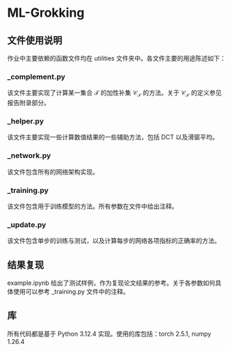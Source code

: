 # ML-Grokking

## 文件使用说明

作业中主要依赖的函数文件均在 utilities 文件夹中。各文件主要的用途陈述如下：

### _complement.py

该文件主要实现了计算某一集合 $\mathcal{T}$ 的加性补集 $\mathcal{C_T}$ 的方法。关于 $\mathcal{C_T}$ 的定义参见报告附录部分。

### _helper.py

该文件主要实现一些计算数值结果的一些辅助方法，包括 DCT 以及滑窗平均。

### _network.py

该文件包含所有的网络架构实现。

### _training.py

该文件包含用于训练模型的方法。所有参数在文件中给出注释。

### _update.py

该文件包含单步的训练与测试，以及计算每步的网络各项指标的正确率的方法。

## 结果复现

example.ipynb 给出了测试样例，作为复现论文结果的参考。关于各参数如何具体使用可以参考 \_training.py 文件中的注释。

## 库

所有代码都是基于 Python 3.12.4 实现。使用的库包括：torch 2.5.1, numpy 1.26.4
